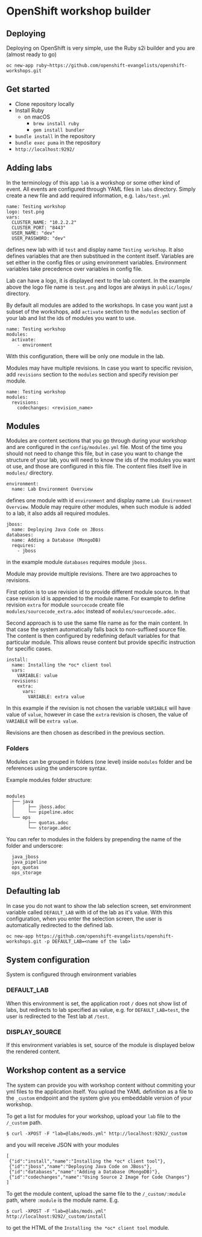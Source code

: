 # OpenShift workshop builder

## Deploying

Deploying on OpenShift is very simple, use the Ruby s2i builder and you are
(almost ready to go)

```
oc new-app ruby~https://github.com/openshift-evangelists/openshift-workshops.git
```

## Get started

* Clone repository locally
* Install Ruby
    * on macOS
        * `brew install ruby`
        * `gem install bundler`
* `bundle install` in the repository
* `bundle exec puma` in the repository
* `http://localhost:9292/`

## Adding labs

In the terminology of this app `lab` is a workshop or some other kind of event.
All events are configured through YAML files in `labs` directory. Simply create
a new file and add required information, e.g. `labs/test.yml`

```
name: Testing workshop
logo: test.png
vars:
  CLUSTER_NAME: "10.2.2.2"
  CLUSTER_PORT: "8443"
  USER_NAME: "dev"
  USER_PASSWORD: "dev"
```

defines new lab with id `test` and display name `Testing workshop`. It also
defines variables that are then substitued in the content itself. Variables are
set either in the config files or using environment variables. Environment
variables take precedence over variables in config file.

Lab can have a logo, it is displayed next to the lab content. In the example above
the logo file name is `test.png` and logos are always in `public/logos/` directory.

By default all modules are added to the workshops. In case you want just a
subset of the workshops, add `activate` section to the `modules` section of
your lab and list the ids of modules you want to use.

```
name: Testing workshop
modules:
  activate:
    - environment
```

With this configuration, there will be only one module in the lab.

Modules may have multiple revisions. In case you want to specific revision,
add `revisions` section to the `modules` section and specify revision per module.

```
name: Testing workshop
modules:
  revisions:
    codechanges: <revision_name>
```

## Modules

Modules are content sections that you go through during your workshop and are
configured in the `config/modules.yml` file. Most of the time you should not need to
change this file, but in case you want to change the structure of your lab, you
will need to know the ids of the modules you want ot use, and those are
configured in this file. The content files itself live in `modules/` directory.

```
environment:
  name: Lab Environment Overview
```

defines one module with id `environment` and display name
`Lab Environment Overview`. Module may require other modules, when such module is
added to a lab, it also adds all required modules.

```
jboss:
  name: Deploying Java Code on JBoss
databases:
  name: Adding a Database (MongoDB)
  requires:
    - jboss
```

in the example module `databases` requires module `jboss`.

Module may provide multiple revisions. There are two approaches to revisions.

First option is to use revision id to provide different module source. In that case
revision id is appended to the module name. For example to define revision `extra`
for module `sourcecode` create file `modules/sourcecode_extra.adoc` instead of
`modules/sourcecode.adoc`.

Second approach is to use the same file name as for the main content. In that case
the system automatically falls back to non-suffixed source file. The content is then
configured by redefining default variables for that particular module. This allows
reuse content but provide specific instruction for specific cases.

```
install:
  name: Installing the *oc* client tool
  vars:
    VARIABLE: value
  revisions:
    extra:
      vars:
        VARIABLE: extra value
```

In this example if the revision is not chosen the variable `VARIABLE` will have value
of `value`, however in case the `extra` revision is chosen, the value of `VARIABLE` will
be `extra value`.

Revisions are then chosen as described in the previous section.

### Folders
Modules can be grouped in folders (one level) inside `modules` folder and be references using the underscore syntax.

Example modules folder structure:
```

modules
  ├── java
  │     ├── jboss.adoc
  │     └── pipeline.adoc
  └── ops
        ├── quotas.adoc
        └── storage.adoc

```

You can refer to modules in the folders by prepending the name of the folder and underscore:
```
  java_jboss
  java_pipeline
  ops_quotas
  ops_storage
```

## Defaulting lab

In case you do not want to show the lab selection screen, set environment
variable called `DEFAULT_LAB` with id of the lab as it's value. With this
configuration, when you enter the selection screen, the user is automatically
redirected to the defined lab.

```
oc new-app https://github.com/openshift-evangelists/openshift-workshops.git -p DEFAULT_LAB=<name of the lab>
```

## System configuration

System is configured through environment variables

### DEFAULT_LAB

When this environment is set, the application root `/` does not show list of labs, but
redirects to lab specified as value, e.g. for `DEFAULT_LAB=test`, the user is redirected
to the Test lab at `/test`.

### DISPLAY_SOURCE

If this environment variables is set, source of the module is displayed below the rendered
content.

## Workshop content as a service

The system can provide you with workshop content without commiting your yml files to the
application itself. You upload the YAML definition as a file to the `_custom` endpoint and
the system give you embeddable version of your workshop.

To get a list for modules for your workshop, upload your `lab` file to the `/_custom` path.

```
$ curl -XPOST -F "lab=@labs/mods.yml" http://localhost:9292/_custom
```

and you will receive JSON with your modules

 ```
[
  {"id":"install","name":"Installing the *oc* client tool"},
  {"id":"jboss","name":"Deploying Java Code on JBoss"},
  {"id":"databases","name":"Adding a Database (MongoDB)"},
  {"id":"codechanges","name":"Using Source 2 Image for Code Changes"}
]
 ```

 To get the module content, upload the same file to the `/_custom/:module` path, where
 `:module` is the module name. E.g.

 ```
 $ curl -XPOST -F "lab=@labs/mods.yml" http://localhost:9292/_custom/install
 ```

 to get the HTML of the `Installing the *oc* client tool` module.
